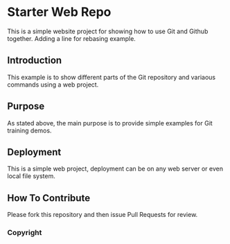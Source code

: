 # Starter Web Repo

This is a simple website project for showing how to use Git and Github together. Adding a line for rebasing example.

## Introduction

This example is to show different parts of the Git repository and variaous commands using a web project.

## Purpose

As stated above, the main purpose is to provide simple examples for Git training demos.

## Deployment

This is a simple web project, deployment can be on any web server or even local file system.

## How To Contribute

Please fork this repository and then issue Pull Requests for review.

### Copyright
